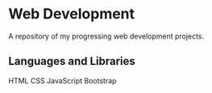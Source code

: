 # Web Development
A repository of my progressing web development projects.
## Languages and Libraries
HTML
CSS
JavaScript
Bootstrap
